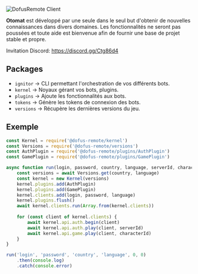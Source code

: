 ![DofusRemote Client](https://raw.githubusercontent.com/dofus-remote/otomat/dev/app.png)

**Otomat** est développé par une seule dans le seul but d'obtenir de nouvelles connaissances dans divers domaines. Les fonctionnalités ne seront pas poussées et toute aide est bienvenue afin de fournir une base de projet stable et propre.

Invitation Discord: https://discord.gg/Ctg86d4

## Packages
- `ignitor` -> CLI permettant l'orchestration de vos différents bots.
- `kernel` -> Noyaux gérant vos bots, plugins.
- `plugins` -> Ajoute les fonctionnalités aux bots.
- `tokens` -> Génère les tokens de connexion des bots.
- `versions` -> Récupère les dernières versions du jeu.

## Exemple
```js
const Kernel = require('@dofus-remote/kernel')
const Versions = require('@dofus-remote/versions')
const AuthPlugin = require('@dofus-remote/plugins/AuthPlugin')
const GamePlugin = require('@dofus-remote/plugins/GamePlugin')

async function run(login, password, country, language, serverId, characterId) {
    const versions = await Versions.get(country, language)
    const kernel = new Kernel(versions)
    kernel.plugins.add(AuthPlugin)
    kernel.plugins.add(GamePlugin)
    kernel.clients.add(login, password, language)
    kernel.plugins.flush()
    await kernel.clients.run(Array.from(kernel.clients))
    
    for (const client of kernel.clients) {
        await kernel.api.auth.begin(client)
        await kernel.api.auth.play(client, serverId)
        await kernel.api.game.play(client, characterId)
    }
}

run('login', 'password', 'country', 'language', 0, 0)
    .then(console.log)
    .catch(console.error)
```